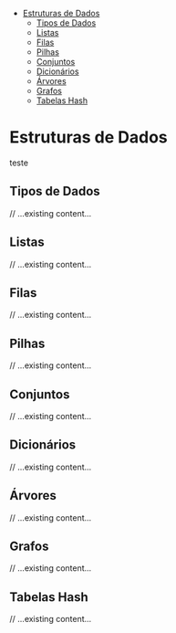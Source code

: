 - [Estruturas de Dados](#estruturas-de-dados)
  - [Tipos de Dados](#tipos-de-dados)
  - [Listas](#listas)
  - [Filas](#filas)
  - [Pilhas](#pilhas)
  - [Conjuntos](#conjuntos)
  - [Dicionários](#dicionários)
  - [Árvores](#árvores)
  - [Grafos](#grafos)
  - [Tabelas Hash](#tabelas-hash)

# Estruturas de Dados
teste

## Tipos de Dados
// ...existing content...

## Listas
// ...existing content...

## Filas
// ...existing content...

## Pilhas
// ...existing content...

## Conjuntos
// ...existing content...

## Dicionários
// ...existing content...

## Árvores
// ...existing content...

## Grafos
// ...existing content...

## Tabelas Hash
// ...existing content...
